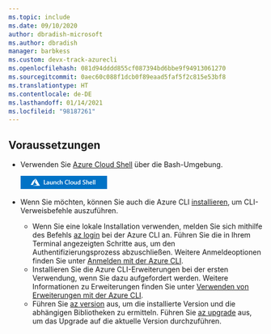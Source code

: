 ```yaml
---
ms.topic: include
ms.date: 09/10/2020
author: dbradish-microsoft
ms.author: dbradish
manager: barbkess
ms.custom: devx-track-azurecli
ms.openlocfilehash: 081d94dddd855cf087394bd6bbe9f94913061270
ms.sourcegitcommit: 0aec60c088f1dcb0f89eaad5faf5f2c815e53bf8
ms.translationtype: HT
ms.contentlocale: de-DE
ms.lasthandoff: 01/14/2021
ms.locfileid: "98187261"
---
```

## <a name="prerequisites"></a>Voraussetzungen

- Verwenden Sie [Azure Cloud Shell](../articles/cloud-shell/quickstart.md) über die Bash-Umgebung.

   [![Start einbetten](media/cloud-shell-try-it/hdi-launch-cloud-shell.png "Starten von Azure Cloud Shell")](https://shell.azure.com)  
- Wenn Sie möchten, können Sie auch die Azure CLI [installieren](/cli/azure/install-azure-cli), um CLI-Verweisbefehle auszuführen.
  - Wenn Sie eine lokale Installation verwenden, melden Sie sich mithilfe des Befehls [az login](/cli/azure/reference-index#az_login) bei der Azure CLI an. Führen Sie die in Ihrem Terminal angezeigten Schritte aus, um den Authentifizierungsprozess abzuschließen. Weitere Anmeldeoptionen finden Sie unter [Anmelden mit der Azure CLI](/cli/azure/authenticate-azure-cli).
  - Installieren Sie die Azure CLI-Erweiterungen bei der ersten Verwendung, wenn Sie dazu aufgefordert werden. Weitere Informationen zu Erweiterungen finden Sie unter [Verwenden von Erweiterungen mit der Azure CLI](/cli/azure/azure-cli-extensions-overview).
  - Führen Sie [az version](/cli/azure/reference-index?#az_version) aus, um die installierte Version und die abhängigen Bibliotheken zu ermitteln. Führen Sie [az upgrade](/cli/azure/reference-index?#az_upgrade) aus, um das Upgrade auf die aktuelle Version durchzuführen.
